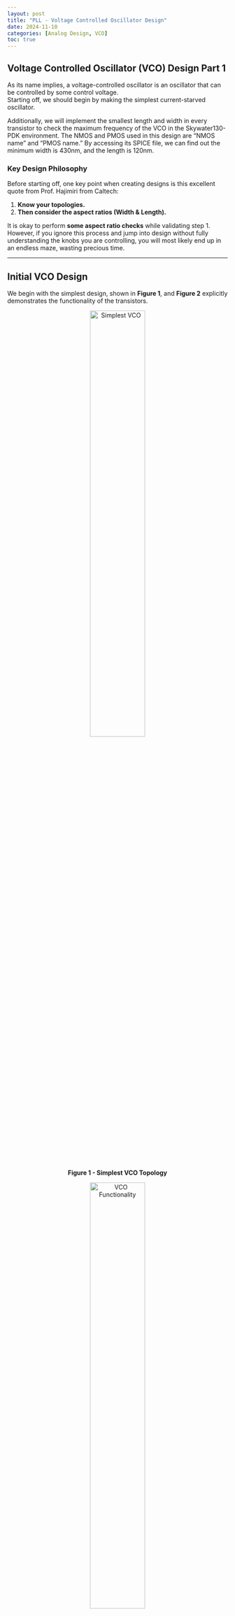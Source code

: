```yaml
---
layout: post
title: "PLL - Voltage Controlled Oscillator Design"
date: 2024-11-10
categories: [Analog Design, VCO]
toc: true
---
```


## Voltage Controlled Oscillator (VCO) Design Part 1

As its name implies, a voltage-controlled oscillator is an oscillator that can be controlled by some control voltage.  
Starting off, we should begin by making the simplest current-starved oscillator.  

Additionally, we will implement the smallest length and width in every transistor to check the maximum frequency of the VCO in the Skywater130-PDK environment. The NMOS and PMOS used in this design are “NMOS name” and “PMOS name.” By accessing its SPICE file, we can find out the minimum width is 430nm, and the length is 120nm.  


### Key Design Philosophy

Before starting off, one key point when creating designs is this excellent quote from Prof. Hajimiri from Caltech:
1. **Know your topologies.**  
2. **Then consider the aspect ratios (Width & Length).**

It is okay to perform **some aspect ratio checks** while validating step 1. However, if you ignore this process and jump into design without fully understanding the knobs you are controlling, you will most likely end up in an endless maze, wasting precious time.

---

## Initial VCO Design

We begin with the simplest design, shown in **Figure 1**, and **Figure 2** explicitly demonstrates the functionality of the transistors.

<div style="text-align: center;">
  <img src="{{site.url}}/images/pll_vco_design/figure1_simplest_vco.png" alt="Simplest VCO" style="width:50%; display: block; margin: auto;" />
  <p><strong>Figure 1 - Simplest VCO Topology</strong></p>
</div>

<div style="text-align: center;">
  <img src="{{site.url}}/images/pll_vco_design/figure2_vco_funcitonality.png" alt="VCO Functionality" style="width:50%; display: block; margin: auto;" />
  <p><strong>Figure 2 - VCO Functionality</strong></p>
</div>


The SPICE code for this design is as follows:  
<img src="{{site.url}}/images/pll_vco_design/spice_code.png" alt="Simplest VCO Functionality" style="width:70%; display: block; margin: auto;" />

Our control voltage (V_CONT) is ambiguously set to **0.9V**. This configuration saves the value of `v(osc)` in a `.raw` file. Viewing the waveform, it looks like this:

<div style="text-align: center;">
  <img src="{{site.url}}/images/pll_vco_design/figure3_vco_output_signal.png" alt="Output Signal" style="width:70%; display: block; margin: auto;" />
  <p><strong>Figure 3 - Output Signal</strong></p>
</div>

From the transient response, we can directly measure the period. At our first attempt, the frequency is measured as **1.02 GHz**. This is a promising result because now we may now be able to configure it to our target frequency of **2.4GHz**.

---

## Measuring Kvco

### Why Measure Kvco?
To better understand the behavior of this VCO, we first measure the **Kvco**, as it provides essential insights before diving deeper into the design.

To measure Kvco:
1. **Sweep V_CONT**: From **0V to 1.8V** in 0.1V steps.
2. **SPICE Code**: The SPICE code for this sweep is as follows:  

<div style="text-align: center;">
  <img src="{{site.url}}/images/pll_vco_design/spice_code2.png" alt="Spice code2" style="width:90%; display: block; margin: auto;" />
</div>


> **Note**: After simulation, `.txt` files will be generated. Convert these files to `.csv` for easier examination using Python.

### Automating Kvco Calculation
Manually measuring frequency from 19 raw files is tedious. To streamline this, I developed two Python scripts:
1. **convert_txt_csv.py**: Converts `.txt` files to `.csv`.
2. **find_frequency.py**: Finds frequency using the `find_peaks` library in SciPy.  

#### Python Code Details
- **find_frequency.py**: This script uses `find_peaks` for peak detection. Alternative methods, such as threshold crossing and FFT, were tested, but `find_peaks` provided the best results.  
- **Offset Error**: Note that the code introduces a **1–2% offset error** compared to hand-measured frequencies. For quick Kvco measurements, this is acceptable, but final measurements should be done manually.

---

## Kvco Results and Observations

The Kvco derivation process is as follows:
1. **Run SPICE Simulation**.
2. **Run convert_txt_csv.py**.
3. **Run find_frequency.py**.

The output result is shown below:  

<div style="text-align: center;">
  <img src="{{site.url}}/images/pll_vco_design/simplest_vco_kvco.png" alt="Simplest VCO Kvco" style="width:90%; display: block; margin: auto;" />
  <p><strong>Figure 4 - Simplest VCO Kvco</strong></p>
</div>

### Key Observations
1. The Kvco is **non-linear**, which is undesirable.  
2. The VCO is **inactive** below certain voltage.  

This is due to the current mirroring approach in this topology. When the PMOS and NMOS transistors in the first branch are in cutoff, no current is available to mirror.  
**Figure 5** demonstrates this behavior:

<div style="text-align: center;">
  <img src="{{site.url}}/images/pll_vco_design/first_branches.png" alt="First Branches" style="width:80%; display: block; margin: auto;" />
  <p><strong>Figure 5 - Subthreshold region in 1st Branches </strong></p>
</div>

---

## Addressing the Issues

### Activating the VCO Across All V_CONT
To make the VCO active for all V_CONT values, we provide pathways for current by adding on-resistors to the 2nd–4th branches.

<div style="text-align: center;">
  <img src="{{site.url}}/images/pll_vco_design/vco_with_on_resistors.png" alt="First Branches" style="width:100%; display: block; margin: auto;" />
  <p><strong>Figure 6 - VCO with on-resistors</strong></p>
</div>

<div style="text-align: center;">
  <img src="{{site.url}}/images/pll_vco_design/vco_functionality.png" alt="VCO Functionality" style="width:70%; display: block; margin: auto;" />
  <p><strong>Figure 7 - VCO Functionality</strong></p>
</div>
---

### Improving Kvco Linearity

#### Observation
A linear Kvco is required within the operating control voltage range (**0V to 1.8V**). Currently, the Kvco slope increases rapidly as V_CONT rises, due to the PMOS growing stronger.

<div style="text-align: center;">
  <img src="{{site.url}}/images/pll_vco_design/VCO2_V2.png" alt="VCO2_V2" style="width:70%; display: block; margin: auto;" />
  <p><strong>Figure 8 (Click the photo to see the V2 node voltage)</strong></p>
</div>

#### Solution
To moderate the Kvco slope:  
&nbsp;&nbsp;&nbsp;&nbsp;Increase the **length** of the PMOS variable resistance.


But before we do that, we first raise the aspect ratio for both the NMOS and PMOS variable resistance simultaneously for a more dramatic effect.

<div style="text-align: center;">
  <img src="{{site.url}}/images/pll_vco_design/VCO3_topology.png" alt="VCO3_topology" style="width:100%; display: block; margin: auto;" />
  <p><strong>Figure 9 - VCO with increased aspect ratio</strong></p>
</div>

We then increase the length of the NMOS variable resistance from 0.15um to 1.5um. The value is set until we find a Kvco plot as figure 10.b. This is a time consuming process to find the appropriate length. 

<div style="text-align: center;">
  <img src="{{site.url}}/images/pll_vco_design/VCO4_topology.png" alt="VCO4_topology" style="width:100%; display: block; margin: auto;" />
  <p><strong>Figure 10.a - VCO with increased PMOS length</strong></p>
</div>

<div style="text-align: center;">
  <img src="{{site.url}}/images/pll_vco_design/VCO4_kvco.png" alt="VCO4_kvco" style="width:100%; display: block; margin: auto;" />
  <p><strong>Figure 10.b - Kvco</strong></p>
</div>

---

## VCO Configuration

To configure the VCO for the target frequency:
1. Increase the **length** of the ring oscillator transistors from **0.15µm to 0.27µm**.
2. Tune the **width**, if necessary.

<div style="text-align: center;">
  <img src="{{site.url}}/images/pll_vco_design/VCO5_topology.png" alt="VCO5_topology" style="width:100%; display: block; margin: auto;" />
  <p><strong>Figure 11.a - VCO</strong></p>
</div>

<div style="text-align: center;">
  <img src="{{site.url}}/images/pll_vco_design/VCO5_kvco.png" alt="VCO5_kvco" style="width:100%; display: block; margin: auto;" />
  <p><strong>Figure 11.b - Kvco</strong></p>
</div>

The process is time-consuming but results in the desired frequency response:  
- **Kvco Value**: 281 MHz/V  
<div style="text-align: center;">
  <img src="{{site.url}}/images/pll_vco_design/kvco_value.png" alt="kvco_value" style="width:100%; display: block; margin: auto;" />
</div>

<br>

- **Kvco Max Value**: 763 MHz/V  
<div style="text-align: center;">
  <img src="{{site.url}}/images/pll_vco_design/kvco_value_max.png" alt="kvco_value_max" style="width:100%; display: block; margin: auto;" />
</div>

<br>

## Acutal Design Considerations

However, there are actual design considerations that need to be taken into account.  
Looking at **Figure 11.a**, our VCO’s oscillation relies on the parasitic capacitances in each inverter stage. Also, the VCO only has the minimum three inverter stages, which makes it susceptible to additional parasitic capacitances.

The actual problem arises when the frequency divider is connected to the VCO. In **Figure 12**, we connected our VCO with the “divide-by-2” frequency divider (FD). The actual FD design will be covered later on.

<div style="text-align: center;">
  <img src="{{site.url}}/images/pll_vco_design/vco_frequency_divider.png" alt="Frequency Divider Connected to VCO" style="width:100%; display: block; margin: auto;" />
  <p><strong>Figure 12</strong></p>
</div>

---

## Kvco Measurement with Frequency Divider

Then, if we measure the Kvco of this topology, it appears as **Figure 13**.

<div style="text-align: center;">
  <img src="{{site.url}}/images/pll_vco_design/vco_fd_kvco.png" alt="Kvco Measurement" style="width:100%; display: block; margin: auto;" />
  <p><strong>Figure 13</strong></p>
</div>

We now see that our VCO output frequency range is entirely out of the target frequency, **2.4GHz**.  
As a solution, we make the transistor length in the ringed-oscillator shorter, **0.27µm → 0.22µm**.

<br>

After that, our new Kvco plot will look like **Figure 14**.

<div style="text-align: center;">
  <img src="{{site.url}}/images/pll_vco_design/vco_fd_adjusted_kvco.png" alt="Adjusted Kvco Plot" style="width:100%; display: block; margin: auto;" />
  <p><strong>Figure 14</strong></p>
</div>

---

## Final Kvco Calculation

Calculating the exact frequency from the raw files, the Kvco value is **309 MHz/V**, and this will be our final Kvco value.

<div style="text-align: center;">
  <img src="{{site.url}}/images/pll_vco_design/final_kvco_value.png" alt="Final Kvco Value Calculation" style="width:100%; display: block; margin: auto;" />
</div>

For the steepest part of the Kvco plot, the value is **906 MHz/V**.

<div style="text-align: center;">
  <img src="{{site.url}}/images/pll_vco_design/final_kvco_value_max.png" alt="Steepest Kvco Value Calculation" style="width:100%; display: block; margin: auto;" />
</div>

---

## Summary and Next Steps

With the Kvco recalculated and adjusted to the desired range, we can now proceed to design the next stages of the PLL, ensuring all design parameters align with the target specifications.